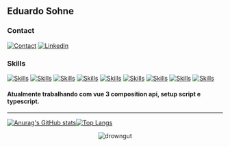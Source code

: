 ## Eduardo Sohne

<!-- ### personal portfolio: https://nextresume.vercel.app -->

### Contact
[![Contact](https://img.shields.io/badge/Gmail-D14836?style=for-the-badge&logo=gmail&logoColor=white)](mailto:dudu.hit@gmail.com)
[![Linkedin](https://img.shields.io/badge/LinkedIn-0077B5?style=for-the-badge&logo=linkedin&logoColor=white)](https://www.linkedin.com/in/eduardo-sohne-62a183118/)

### Skills
[![Skills](https://img.shields.io/badge/JavaScript-F7DF1E?style=for-the-badge&logo=javascript&logoColor=black)](https://img.shields.io/badge/)
[![Skills](https://img.shields.io/badge/React-20232A?style=for-the-badge&logo=react&logoColor=61DAFB)](https://img.shields.io/badge/)
[![Skills](https://img.shields.io/badge/TypeScript-007ACC?style=for-the-badge&logo=typescript&logoColor=white)](https://img.shields.io/badge/)
[![Skills](https://img.shields.io/badge/Sass-CC6699?style=for-the-badge&logo=sass&logoColor=white)](https://img.shields.io/badge/)
[![Skills](https://img.shields.io/badge/HTML5-E34F26?style=for-the-badge&logo=html5&logoColor=white)](https://img.shields.io/badge/)
[![Skills](https://img.shields.io/badge/CSS3-1572B6?style=for-the-badge&logo=css3&logoColor=white)](https://img.shields.io/badge/)
[![Skills](https://img.shields.io/badge/Node.js-43853D?style=for-the-badge&logo=node.js&logoColor=white)](https://img.shields.io/badge/)
[![Skills](https://img.shields.io/badge/React_Native-20232A?style=for-the-badge&logo=react&logoColor=61DAFB)](https://img.shields.io/badge/)
[![Skills](https://img.shields.io/badge/Vue.js-35495E?style=for-the-badge&logo=vue.js&logoColor=4FC08D)](https://img.shields.io/badge/)

#### Atualmente trabalhando com vue 3 composition api, setup script e typescript.

------------

[![Anurag's GitHub stats](https://github-readme-stats.vercel.app/api?username=dudusohne&hide=prs,contribs&count_private=true&show_icons=true&theme=dracula)](https://github.com/anuraghazra/github-readme-stats)[![Top Langs](https://github-readme-stats.vercel.app/api/top-langs/?username=anuraghazra&layout=compact&theme=dracula)](https://github.com/anuraghazra/github-readme-stats)

<p align="center"> <img src="https://komarev.com/ghpvc/?username=drowngut&label=Visitas%20no%20perfil&color=7f04d1&style=flat" alt="drowngut" />
  


